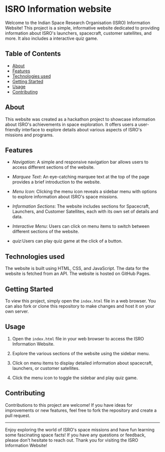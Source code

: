 # ISRO Information website
Welcome to the Indian Space Research Organisation (ISRO) Information Website! This project is a simple, informative website dedicated to providing information about ISRO's launchers, spacecraft, customer satellites, and more. It also includes a interactive quiz game.

## Table of Contents
- [About](#about)
- [Features](#features)
- [Technologies used](#technologies-used)
- [Getting Started](#getting-started)
- [Usage](#usage)
- [Contributing](#contributing)

## About
This website was created as a hackathon project to showcase information about ISRO's achievements in space exploration. It offers users a user-friendly interface to explore details about various aspects of ISRO's missions and programs.


## Features

- *Navigation*: A simple and responsive navigation bar allows users to access different sections of the website.

- *Marquee Text*: An eye-catching marquee text at the top of the page provides a brief introduction to the website.

- *Menu Icon*: Clicking the menu icon reveals a sidebar menu with options to explore information about ISRO's space missions.

- *Information Sections*: The website includes sections for Spacecraft, Launchers, and Customer Satellites, each with its own set of details and data.

- *Interactive Menu*: Users can click on menu items to switch between different sections of the website.

- *quiz*:Users can play quiz game at the click of a button.

## Technologies used
The website is built using HTML, CSS, and JavaScript.
The data for the website is fetched from an API.
The website is hosted on GitHub Pages.

## Getting Started
To view this project, simply open the `index.html` file in a web browser. You can also fork or clone this repository to make changes and host it on your own server.

## Usage

1. Open the `index.html` file in your web browser to access the ISRO Information Website.

2. Explore the various sections of the website using the sidebar menu.

3. Click on menu items to display detailed information about spacecraft, launchers, or customer satellites.

4. Click the menu icon to toggle the sidebar and play quiz game.

## Contributing

Contributions to this project are welcome! If you have ideas for improvements or new features, feel free to fork the repository and create a pull request. 

---

Enjoy exploring the world of ISRO's space missions and have fun learning some fascinating space facts! If you have any questions or feedback, please don't hesitate to reach out. Thank you for visiting the ISRO Information Website!






